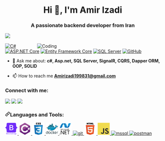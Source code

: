 <h1 align="center">Hi 👋, I'm Amir Izadi</h1>
<h3 align="center">A passionate backend developer from Iran</h3>

![](https://komarev.com/ghpvc/?username=AmirIzadi1998&color=brightgreen&style=plastic&base=500&abbreviated=true)

<img align="right" alt="Coding" width="400" src="https://media1.giphy.com/media/Y4ak9Ki2GZCbJxAnJD/giphy.gif?cid=6c09b952bhh5qss2segbd1sgze6qvs7qblgfboredo0cgtk5&ep=v1_internal_gif_by_id&rid=giphy.gif&ct=g">

[![C#](https://img.shields.io/badge/C%23-4B0082?style=flat-square&logo=c-sharp&logoColor=white)](https://docs.microsoft.com/en-us/dotnet/csharp/)
[![ASP.NET Core](https://img.shields.io/badge/ASP.NET%20Core-000000?style=flat-square&logo=aspnet&logoColor=white)](https://dotnet.microsoft.com/en-us/apps/aspnet/core)
[![Entity Framework Core](https://img.shields.io/badge/Entity%20Framework%20Core-DD0000?style=flat-square&logo=microsoft&logoColor=white)](https://docs.microsoft.com/en-us/ef/core/)
[![SQL Server](https://img.shields.io/badge/SQL%20Server-CC2927?style=flat-square&logo=microsoft-sql-server&logoColor=white)](https://www.microsoft.com/en-us/sql-server)
[![GitHub](https://img.shields.io/badge/GitHub-181717?style=flat-square&logo=github&logoColor=white)](https://github.com/)


- 💬 Ask me about:  **c#, Asp.net, SQL Server, SignalR, CQRS, Dapper ORM, OOP, SOLID**

- 📫 How to reach me **Amirizadi199831@gmail.com**

<h3 align="left">Connect with me:</h3>
<p align="center">
 
  <a href="https://t.me/Amir199831"><img
      src="https://img.icons8.com/?size=100&id=l7PLniR__Vsn&format=png&color=000000"></a>
  <a href="mailto:Amirizadi199831@gmail.com"><img
      src="https://img.icons8.com/?size=100&id=nQ4dZIRCI0nW&format=png&color=000000"></a>
    <a href="https://https://www.instagram.com/amirizadi199831"><img
      src="https://img.icons8.com/?size=100&id=5eT5OnLluNOx&format=png&color=000000"></a>
</p>

<h3 align="left" dir="auto"><a id="user-content-languages-and-tools" class="anchor" aria-hidden="true" href="#languages-and-tools"><svg class="octicon octicon-link" viewBox="0 0 16 16" version="1.1" width="16" height="16" aria-hidden="true"><path fill-rule="evenodd" d="M7.775 3.275a.75.75 0 001.06 1.06l1.25-1.25a2 2 0 112.83 2.83l-2.5 2.5a2 2 0 01-2.83 0 .75.75 0 00-1.06 1.06 3.5 3.5 0 004.95 0l2.5-2.5a3.5 3.5 0 00-4.95-4.95l-1.25 1.25zm-4.69 9.64a2 2 0 010-2.83l2.5-2.5a2 2 0 012.83 0 .75.75 0 001.06-1.06 3.5 3.5 0 00-4.95 0l-2.5 2.5a3.5 3.5 0 004.95 4.95l1.25-1.25a.75.75 0 00-1.06-1.06l-1.25 1.25a2 2 0 01-2.83 0z"></path></svg></a>Languages and Tools:</h3>
<p align="left" dir="auto"> <a href="https://angular.io" rel="nofollow">  <a href="https://getbootstrap.com" rel="nofollow"> <img src="https://raw.githubusercontent.com/devicons/devicon/master/icons/bootstrap/bootstrap-plain-wordmark.svg" alt="bootstrap" width="40" height="40" style="max-width: 100%;"> </a> <a href="https://www.w3schools.com/cs/" rel="nofollow"> <img src="https://raw.githubusercontent.com/devicons/devicon/master/icons/csharp/csharp-original.svg" alt="csharp" width="40" height="40" style="max-width: 100%;"> </a> <a href="https://www.w3schools.com/css/" rel="nofollow"> <img src="https://raw.githubusercontent.com/devicons/devicon/master/icons/css3/css3-original-wordmark.svg" alt="css3" width="40" height="40" style="max-width: 100%;"> </a> <a href="https://www.docker.com/" rel="nofollow"> <img src="https://raw.githubusercontent.com/devicons/devicon/master/icons/docker/docker-original-wordmark.svg" alt="docker" width="40" height="40" style="max-width: 100%;"> </a> <a href="https://dotnet.microsoft.com/" rel="nofollow"> <img src="https://raw.githubusercontent.com/devicons/devicon/master/icons/dot-net/dot-net-original-wordmark.svg" alt="dotnet" width="40" height="40" style="max-width: 100%;"> </a> <a href="https://git-scm.com/" rel="nofollow"> <img src="https://www.vectorlogo.zone/logos/git-scm/git-scm-icon.svg" alt="git" width="40" height="40"  style="max-width: 100%;"> </a> <a href="https://www.w3.org/html/" rel="nofollow"> <img src="https://raw.githubusercontent.com/devicons/devicon/master/icons/html5/html5-original-wordmark.svg" alt="html5" width="40" height="40" style="max-width: 100%;"> </a> <a href="https://developer.mozilla.org/en-US/docs/Web/JavaScript" rel="nofollow"> <img src="https://raw.githubusercontent.com/devicons/devicon/master/icons/javascript/javascript-original.svg" alt="javascript" width="40" height="40" style="max-width: 100%;"> </a> <a href="https://www.mongodb.com/" rel="nofollow"> <a href="https://www.microsoft.com/en-us/sql-server" rel="nofollow"> <img src="https://www.svgrepo.com/show/303229/microsoft-sql-server-logo.svg" alt="mssql" width="40" height="40" style="max-width: 100%;"> </a> <a  style="max-width: 100%;"> </a> <a href="https://postman.com" rel="nofollow"> <img src="https://www.vectorlogo.zone/logos/getpostman/getpostman-icon.svg" alt="postman" width="40" height="40" style="max-width: 100%;"> 
</p>

<!-- <p><img align="left" src="https://github-readme-stats.vercel.app/api/top-langs?username=Mansour-VN&show_icons=true&locale=en&layout=compact" alt="Mansour-VN" /></p>

<p>&nbsp;<img align="center" src="https://github-readme-stats.vercel.app/api?username=Mansour-VN&show_icons=true&locale=en" alt="Mansour-VN" /></p>

<p><img align="center" src="https://github-readme-streak-stats.herokuapp.com/?user=Mansour-VN" alt="Mansour-VN" /></p> -->
